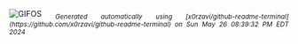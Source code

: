 <div align="justify">
<picture>
    <source media="(prefers-color-scheme: dark)" srcset="https://i.ibb.co/dsTw33M/output-gif.gif">
    <source media="(prefers-color-scheme: light)" srcset="https://i.ibb.co/dsTw33M/output-gif.gif">
    <img alt="GIFOS" src="https://i.ibb.co/dsTw33M/output-gif.gif">
</picture>
<sub><i>Generated automatically using [x0rzavi/github-readme-terminal](https://github.com/x0rzavi/github-readme-terminal) on Sun May 26 08:39:32 PM EDT 2024</i></sub>
</div>

<!--  -->